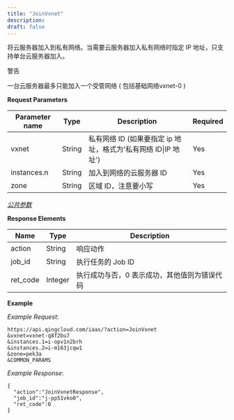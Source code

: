 ```yaml
---
title: "JoinVxnet"
description: 
draft: false
---
```




将云服务器加入到私有网络。当需要云服务器加入私有网络时指定 IP 地址，只支持单台云服务器加入。

警告

一台云服务器最多只能加入一个受管网络 ( 包括基础网络vxnet-0 )

**Request Parameters**

| Parameter name | Type | Description | Required |
| --- | --- | --- | --- |
| vxnet | String | 私有网络 ID (如果要指定 ip 地址，格式为'私有网络 ID\|IP 地址') | Yes |
| instances.n | String | 加入到网络的云服务器 ID | Yes |
| zone | String | 区域 ID，注意要小写 | Yes |

[_公共参数_](../../../parameters/)

**Response Elements**

| Name | Type | Description |
| --- | --- | --- |
| action | String | 响应动作 |
| job_id | String | 执行任务的 Job ID |
| ret_code | Integer | 执行成功与否，0 表示成功，其他值则为错误代码 |

**Example**

_Example Request_:

```
https://api.qingcloud.com/iaas/?action=JoinVxnet
&vxnet=vxnet-q8f2bu7
&instances.1=i-opv1n2brh
&instances.2=i-m163jcqw1
&zone=pek3a
&COMMON_PARAMS
```

_Example Response_:

```
{
  "action":"JoinVxnetResponse",
  "job_id":"j-pp51vko0",
  "ret_code":0
}
```
